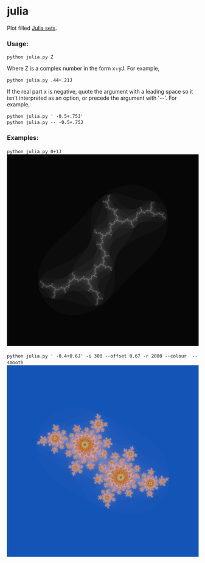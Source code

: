 # julia

Plot filled [Julia sets](https://en.wikipedia.org/wiki/Julia_set).

### Usage:

    python julia.py Z

Where Z is a complex number in the form x+yJ. For example,

    python julia.py .44+.21J

If the real part x is negative, quote the argument with a leading space so it isn't interpreted as an option, or precede the argument with '--'. For example,

    python julia.py ' -0.5+.75J'
    python julia.py -- -0.5+.75J
    

### Examples:

`python julia.py 0+1J`
![Example image](example2.png?raw=true)

`python julia.py ' -0.4+0.6J' -i 300 --offset 0.67 -r 2000 --colour  --smooth`
![Example image](example1.png?raw=true)
